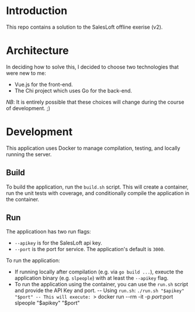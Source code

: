 # Introduction

This repo contains a solution to the SalesLoft offline exerise (v2).

# Architecture

In deciding how to solve this, I decided to choose two technologies
that were new to me:

- Vue.js for the front-end.
- The Chi project which uses Go for the back-end.

*NB*: It is entirely possible that these choices will change during the course of development. ;)

# Development

This application uses Docker to manage compilation, testing, and locally running the server.

## Build
To build the application, run the `build.sh` script. This will create a container,
run the unit tests with coverage, and conditionally compile the application in the container.

## Run
The applicatioon has two run flags:
- `--apikey` is for the SalesLoft api key.
- `--port` is the port for service. The application's default is `3000`.

To run the application:
- If running locally after compilation (e.g. via `go build ...`), exeucte the application binary (e.g. `slpeople`) with at least the `--apikey` flag.
- To run the application using the container, you can use the `run.sh` script and provide the API Key and port.
-- Using `run.sh`: `./run.sh "$apikey" "$port"
-- This will execute: `> docker run --rm -it -p $port:$port slpeople "$apikey" "$port"
